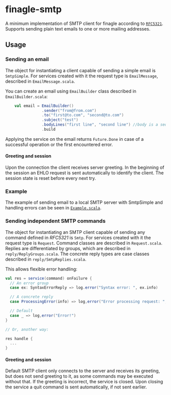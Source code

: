 # finagle-smtp

A minimum implementation of SMTP client for finagle according to [`RFC5321`](http://tools.ietf.org/search/rfc5321). 
Supports sending plain text emails to one or more mailing addresses.

## Usage

### Sending an email

The object for instantiating a client capable of sending a simple email is `SmtpSimple`.
For services created with it the request type is `EmailMessage`, described in `EmailMessage.scala`.

You can create an email using `EmailBuilder` class described in `EmailBuilder.scala`:

```scala
    val email = EmailBuilder()
                .sender("from@from.com")
                .to("first@to.com", "second@to.com")
                .subject("test")
                .bodyLines("first line", "second line") //body is a sequence of lines
                .build
```

Applying the service on the email returns `Future.Done` in case of a successful operation or the first encountered error.

#### Greeting and session

Upon the connection the client receives server greeting.
In the beginning of the session an EHLO request is sent automatically to identify the client.
The session state is reset before every next try.

### Example

The example of sending email to a local SMTP server with SmtpSimple and handling errors can be seen in [`Example.scala`](https://github.com/suncelesta/finagle/blob/finagle-smtp/finagle-example/src/main/scala/com/twitter/finagle/example/smtp/Example.scala).

### Sending independent SMTP commands

The object for instantiating an SMTP client capable of sending any command defined in *RFC5321* is `Smtp`. For services created with it the request type is `Request`.
Command classes are described in `Request.scala`. Replies are differentiated by groups, which are described in `reply/ReplyGroups.scala`.
The concrete reply types are case classes described in `reply/SmtpReplies.scala`.

This allows flexible error handling:

```scala
val res = service(command) onFailure {
  // An error group
  case ex: SyntaxErrorReply => log.error("Syntax error: ", ex.info)

  // A concrete reply
  case ProcessingError(info) => log,error("Error processing request: ", info)

  // Default
  case _ => log,error("Error!")
}

// Or, another way:

res handle {
  ...
}
```

#### Greeting and session

Default SMTP client only connects to the server and receives its greeting, but does not send greeting to it,
as some commands may be executed without that. If the greeting is incorrect, the service is closed.
Upon closing the service a quit command is sent automatically, if not sent earlier.
